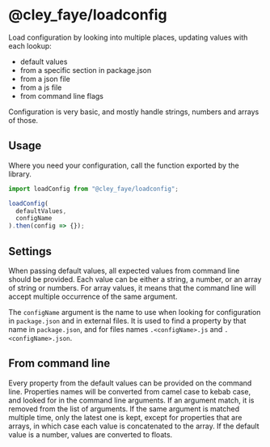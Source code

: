 # @cley_faye/loadconfig

Load configuration by looking into multiple places, updating values with each
lookup:

- default values
- from a specific section in package.json
- from a json file
- from a js file
- from command line flags

Configuration is very basic, and mostly handle strings, numbers and arrays of
those.

## Usage

Where you need your configuration, call the function exported by the library.

```JavaScript
import loadConfig from "@cley_faye/loadconfig";

loadConfig(
  defaultValues,
  configName
).then(config => {});
```

## Settings

When passing default values, all expected values from command line should be
provided.
Each value can be either a string, a number, or an array of string or numbers.
For array values, it means that the command line will accept multiple
occurrence of the same argument.

The `configName` argument is the name to use when looking for configuration in
`package.json` and in external files.
It is used to find a property by that name in `package.json`, and for files
names `.<configName>.js` and `.<configName>.json`.

## From command line

Every property from the default values can be provided on the command line.
Properties names will be converted from camel case to kebab case, and looked
for in the command line arguments.
If an argument match, it is removed from the list of arguments. If the same
argument is matched multiple time, only the latest one is kept, except for
properties that are arrays, in which case each value is concatenated to the
array.
If the default value is a number, values are converted to floats.
